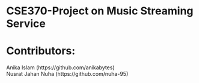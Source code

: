 # CSE370-Project on Music Streaming Service 
# Contributors: 
<html>
  <body> 
    Anika Islam (https://github.com/anikabytes)</br>
    Nusrat Jahan Nuha (https://github.com/nuha-95)
  </body>
</html>
      
